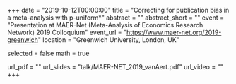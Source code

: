+++
date = "2019-10-12T00:00:00"
title = "Correcting for publication bias in a meta-analysis with p-uniform*"
abstract = ""
abstract_short = ""
event = "Presentation at MAER-Net (Meta-Analysis of Economics Research Network) 2019 Colloquium"
event_url = "https://www.maer-net.org/2019-greenwich"
location = "Greenwich University, London, UK"

selected = false
math = true

url_pdf = ""
url_slides = "talk/MAER-NET_2019_vanAert.pdf"
url_video = ""
+++